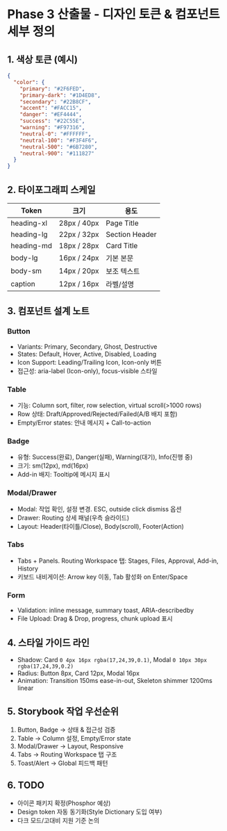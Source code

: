# Phase 3 산출물 - 디자인 토큰 & 컴포넌트 세부 정의

## 1. 색상 토큰 (예시)
```json
{
  "color": {
    "primary": "#2F6FED",
    "primary-dark": "#1D4ED8",
    "secondary": "#22B8CF",
    "accent": "#FACC15",
    "danger": "#EF4444",
    "success": "#22C55E",
    "warning": "#F97316",
    "neutral-0": "#FFFFFF",
    "neutral-100": "#F3F4F6",
    "neutral-500": "#6B7280",
    "neutral-900": "#111827"
  }
}
```

## 2. 타이포그래피 스케일
| Token | 크기 | 용도 |
|---|---|---|
| heading-xl | 28px / 40px | Page Title |
| heading-lg | 22px / 32px | Section Header |
| heading-md | 18px / 28px | Card Title |
| body-lg | 16px / 24px | 기본 본문 |
| body-sm | 14px / 20px | 보조 텍스트 |
| caption | 12px / 16px | 라벨/설명 |

## 3. 컴포넌트 설계 노트
### Button
- Variants: Primary, Secondary, Ghost, Destructive
- States: Default, Hover, Active, Disabled, Loading
- Icon Support: Leading/Trailing Icon, Icon-only 버튼
- 접근성: aria-label (Icon-only), focus-visible 스타일

### Table
- 기능: Column sort, filter, row selection, virtual scroll(>1000 rows)
- Row 상태: Draft/Approved/Rejected/Failed(A/B 배지 포함)
- Empty/Error states: 안내 메시지 + Call-to-action

### Badge
- 유형: Success(완료), Danger(실패), Warning(대기), Info(진행 중)
- 크기: sm(12px), md(16px)
- Add-in 배지: Tooltip에 메시지 표시

### Modal/Drawer
- Modal: 작업 확인, 설정 변경. ESC, outside click dismiss 옵션
- Drawer: Routing 상세 패널(우측 슬라이드)
- Layout: Header(타이틀/Close), Body(scroll), Footer(Action)

### Tabs
- Tabs + Panels. Routing Workspace 탭: Stages, Files, Approval, Add-in, History
- 키보드 내비게이션: Arrow key 이동, Tab 활성화 on Enter/Space

### Form
- Validation: inline message, summary toast, ARIA-describedby
- File Upload: Drag & Drop, progress, chunk upload 표시

## 4. 스타일 가이드 라인
- Shadow: Card `0 4px 16px rgba(17,24,39,0.1)`, Modal `0 10px 30px rgba(17,24,39,0.2)`
- Radius: Button 8px, Card 12px, Modal 16px
- Animation: Transition 150ms ease-in-out, Skeleton shimmer 1200ms linear

## 5. Storybook 작업 우선순위
1. Button, Badge → 상태 & 접근성 검증
2. Table → Column 설정, Empty/Error state
3. Modal/Drawer → Layout, Responsive
4. Tabs → Routing Workspace 탭 구조
5. Toast/Alert → Global 피드백 패턴

## 6. TODO
- 아이콘 패키지 확정(Phosphor 예상)
- Design token 자동 동기화(Style Dictionary 도입 여부)
- 다크 모드/고대비 지원 기준 논의
